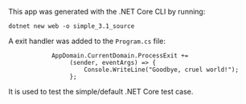 This app was generated with the .NET Core CLI by running:
```
dotnet new web -o simple_3.1_source
```
A exit handler was added to the `Program.cs` file:
```
            AppDomain.CurrentDomain.ProcessExit +=
                 (sender, eventArgs) => {
                     Console.WriteLine("Goodbye, cruel world!");
                 };
```
It is used to test the simple/default .NET Core test case.
